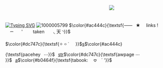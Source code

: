⠀⠀⠀⠀ㅤㅤㅤㅤㅤㅤㅤㅤㅤㅤㅤㅤㅤㅤㅤㅤㅤㅤㅤ⠀⠀⠀⠀![](https://komarev.com/ghpvc/?username=pt-awards&base=9000&abbreviated=&label=★&color=ac444c)

⠀⠀⠀⠀ㅤㅤㅤㅤㅤㅤㅤㅤㅤㅤㅤㅤㅤㅤㅤㅤㅤㅤㅤ⠀⠀⠀⠀⠀⠀⠀⠀ㅤㅤㅤㅤㅤㅤ[![Typing SVG](https://readme-typing-svg.demolab.com?font=Lobster+Two&size=30&pause=1000&color=fcd6c4&background=dc747c&center=true&width=435&lines=%22it+followed+me+home+cesar%22)](https://git.io/typing-svg)
![1000005799](https://github.com/user-attachments/assets/86166cfc-34d8-4363-87f9-d397d579619c)
$\color{#ac444c}{\textsf{⸺⠀★ ⠀ links ! ⠀ ⠀  ᯇ⠀ ⠀' ⠀ ⠀ taken ⠀ ⠀◟ 天 ◝}}$

$\color{#dc747c}{\textsf{✧ ࿁ ˙⠀⠀}}$[s](https://spacehey.com/heathcliff)$\color{#ac444c}{\textsf{pacehey⠀⋯}}$⠀[str](https://secretlymarkirl.straw.page)$\color{#dc747c}{\textsf{awpage ⋯ }}$⠀[a](https://secretlymarkirl.atabook.org/)$\color{#b0464f}{\textsf{tabook: ⠀ 𖹭 ⠀ˊ  '}}$
